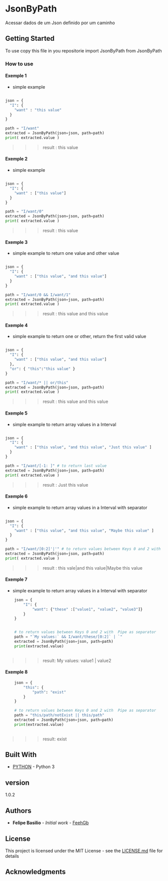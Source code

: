 # JsonByPath
Acessar dados de um Json definido por um caminho

## Getting Started

To use copy this file in you repositorie
import JsonByPath from JsonByPath


### How to use

#### Exemple 1
- simple example 
```python

json = {
  "I": {
    "want" : "this value"
  }
}

path = "I/want"
extracted = JsonByPath(json=json, path=path)
print( extracted.value )
```
>>> result : this value

#### Exemple 2
- simple example 
```python

json = {
  "I": {
    "want" : ["this value"]
  }
}

path = "I/want/0"
extracted = JsonByPath(json=json, path=path)
print( extracted.value )
```
>>> result : this value


#### Exemple 3
- simple example to return one value and other value 
```python

json = {
  "I": {
    "want" : ["this value", "and this value"]
  }
}

path = "I/want/0 && I/want/1"
extracted = JsonByPath(json=json, path=path)
print( extracted.value )
```
>>> result : this value and this value

#### Exemple 4
- simple example to return one or other, return the first valid value
```python

json = {
  "I": {
    "want" : ["this value", "and this value"]
  },
  "or": { "this":"this value" }
}

path = "I/want/* || or/this"
extracted = JsonByPath(json=json, path=path)
print( extracted.value )
```
>>> result : this value and this value

#### Exemple 5
- simple example to return array values in a Interval 
```python

json = {
  "I": {
    "want" : ["this value", "and this value", "Just this value" ]
  }
}

path = "I/want/[-1: ]" # to return last value 
extracted = JsonByPath(json=json, path=path)
print( extracted.value )
```
>>> result : Just this value


#### Exemple 6
- simple example to return array values in a Interval with separator
```python

json = {
  "I": {
    "want" : ["this value", "and this value", "Maybe this value" ]
  }
}

path = "I/want/[0:2]'|'" # to return values between Keys 0 and 2 with  Pipe as separator 
extracted = JsonByPath(json=json, path=path)
print( extracted.value )
```
>>> result : this vale|and this value|Maybe this value


#### Exemple 7
- simple example to return array values in a Interval with separator
```python
    json = {
        "I": {
            "want": {"these" :["value1", "value2", "value3"]}
        }
    }


    # to return values between Keys 0 and 2 with  Pipe as separator
    path = "`My values:` && I/want/these/[0:2]` | `"
    extracted = JsonByPath(json=json, path=path)
    print(extracted.value)
    
 ```
 >>> result:  My values:  value1 | value2
 
    
#### Exemple 8

```python
    json = {
        "this": {
            "path": "exist"
        }
    }

    # to return values between Keys 0 and 2 with  Pipe as separator
    path = "this/path/notExist || this/path"
    extracted = JsonByPath(json=json, path=path)
    print(extracted.value)
    
```
>>>result:  exist

## Built With

* [PYTHON](https://www.python.org/) - Python 3




## version

1.0.2

## Authors

* **Felipe Basilio** - *Initial work* - [FeehGb](https://github.com/FeehGb)


## License

This project is licensed under the MIT License - see the [LICENSE.md](LICENSE.md) file for details

## Acknowledgments

